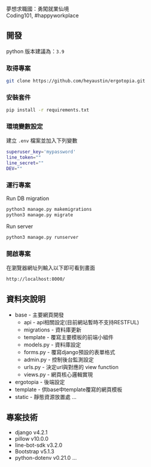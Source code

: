 夢想求職國：勇闖就業仙境  
Coding101, #happyworkplace


## 開發
python 版本建議為：`3.9`

### 取得專案

```bash
git clone https://github.com/heyaustin/ergotopia.git
```

### 安裝套件

```bash
pip install -r requirements.txt
```

### 環境變數設定

建立 `.env` 檔案並加入下列變數
```bash
superuser_key='mypassword'
line_token=""
line_secret=""
DEV=""
```

### 運行專案
Run DB migration
```bash
python3 manage.py makemigrations
python3 manage.py migrate
```
Run server
```bash
python3 manage.py runserver
```

### 開啟專案

在瀏覽器網址列輸入以下即可看到畫面

```bash
http://localhost:8000/
```

## 資料夾說明

- base - 主要網頁開發
  - api - api相關設定(目前網站暫時不支持RESTFUL)
  - migrations - 資料庫更新
  - template - 覆寫主要模板的前端小組件
  - models.py - 資料庫設定
  - forms.py - 覆寫django預設的表單格式
  - admin.py - 控制後台監測設定
  - urls.py - 決定url與對應的 view function
  - views.py - 網頁核心邏輯實現
- ergotopia - 後端設定
- template - 供base中template覆寫的網頁模板
- static - 靜態資源放置處
...

## 專案技術

- django v4.2.1
- pillow v10.0.0
- line-bot-sdk v3.2.0
- Bootstrap v5.1.3
- python-dotenv v0.21.0
...
